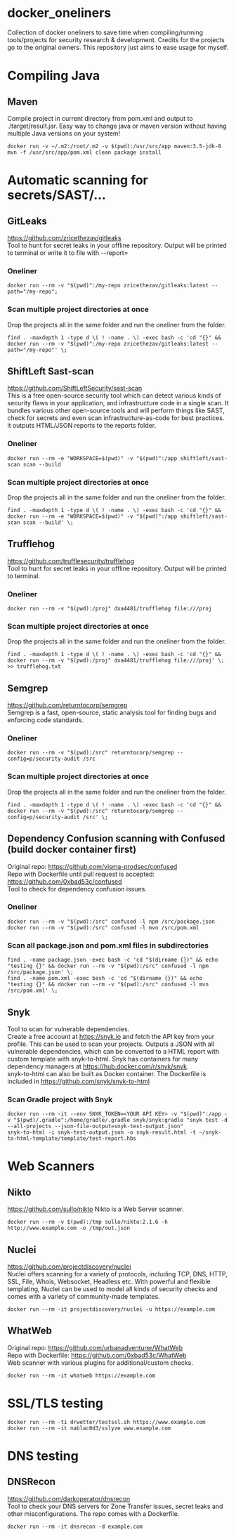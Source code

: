 # docker_oneliners
Collection of docker oneliners to save time when compiling/running tools/projects for security research &amp; development. Credits for the projects go to the original owners. This repository just aims to ease usage for myself.

# Compiling Java
## Maven
Compile project in current directory from pom.xml and output to ./target/result.jar. Easy way to change java or maven version without having multiple Java versions on your system!
```
docker run -v ~/.m2:/root/.m2 -v $(pwd):/usr/src/app maven:3.5-jdk-8 mvn -f /usr/src/app/pom.xml clean package install
```


# Automatic scanning for secrets/SAST/...
## GitLeaks
https://github.com/zricethezav/gitleaks
<br/>
Tool to hunt for secret leaks in your offline repository. Output will be printed to terminal or write it to file with --report=

### Oneliner
```
docker run --rm -v "$(pwd)":/my-repo zricethezav/gitleaks:latest --path="/my-repo";
```

### Scan multiple project directories at once
Drop the projects all in the same folder and run the oneliner from the folder.
```
find . -maxdepth 1 -type d \( ! -name . \) -exec bash -c 'cd "{}" && docker run --rm -v "$(pwd)":/my-repo zricethezav/gitleaks:latest --path="/my-repo"' \;
```

## ShiftLeft Sast-scan
https://github.com/ShiftLeftSecurity/sast-scan
<br/>
This is a free open-source security tool which can detect various kinds of security flaws in your application, and infrastructure code in a single scan. It bundles various other open-source tools and will perform things like SAST, check for secrets and even scan infrastructure-as-code for best practices. it outputs HTML/JSON reports to the reports folder.

### Oneliner
```
docker run --rm -e "WORKSPACE=$(pwd)" -v "$(pwd)":/app shiftleft/sast-scan scan --build
```

### Scan multiple project directories at once
Drop the projects all in the same folder and run the oneliner from the folder.
```
find . -maxdepth 1 -type d \( ! -name . \) -exec bash -c 'cd "{}" && docker run --rm -e "WORKSPACE=$(pwd)" -v "$(pwd)":/app shiftleft/sast-scan scan --build' \;
```

## Trufflehog
https://github.com/trufflesecurity/trufflehog
<br/>
Tool to hunt for secret leaks in your offline repository. Output will be printed to terminal.

### Oneliner
```
docker run --rm -v "$(pwd):/proj" dxa4481/trufflehog file:///proj
```

### Scan multiple project directories at once
Drop the projects all in the same folder and run the oneliner from the folder.
```
find . -maxdepth 1 -type d \( ! -name . \) -exec bash -c 'cd "{}" && docker run --rm -v "$(pwd):/proj" dxa4481/trufflehog file:///proj' \; >> trufflehog.txt
```

## Semgrep
https://github.com/returntocorp/semgrep
<br/>
Semgrep is a fast, open-source, static analysis tool for finding bugs and enforcing code standards.

### Oneliner
```
docker run --rm -v "$(pwd):/src" returntocorp/semgrep --config=p/security-audit /src
```

### Scan multiple project directories at once
Drop the projects all in the same folder and run the oneliner from the folder.
```
find . -maxdepth 1 -type d \( ! -name . \) -exec bash -c 'cd "{}" && docker run --rm -v "$(pwd):/src" returntocorp/semgrep --config=p/security-audit /src' \;
```

## Dependency Confusion scanning with Confused (build docker container first)
Original repo: https://github.com/visma-prodsec/confused
<br/>
Repo with Dockerfile until pull request is accepted: https://github.com/0xbad53c/confused
<br/>
Tool to check for dependency confusion issues.

### Oneliner
```
docker run --rm -v "$(pwd):/src" confused -l npm /src/package.json
docker run --rm -v "$(pwd):/src" confused -l mvn /src/pom.xml
```

### Scan all package.json and pom.xml files in subdirectories
```
find . -name package.json -exec bash -c 'cd "$(dirname {})" && echo "testing {}" && docker run --rm -v "$(pwd):/src" confused -l npm /src/package.json' \;
find . -name pom.xml -exec bash -c 'cd "$(dirname {})" && echo "testing {}" && docker run --rm -v "$(pwd):/src" confused -l mvn /src/pom.xml' \;
```

## Snyk
Tool to scan for vulnerable dependencies.
<br/>
Create a free account at https://snyk.io and fetch the API key from your profile. This can be used to scan your projects. Outputs a JSON with all vulnerable dependencies, which can be converted to a HTML report with custom template with snyk-to-html. Snyk has containers for many dependency managers at https://hub.docker.com/r/snyk/snyk.
<br/>
snyk-to-html can also be built as Docker container. The Dockerfile is included in https://github.com/snyk/snyk-to-html

### Scan Gradle project with Snyk
```
docker run --rm -it --env SNYK_TOKEN=<YOUR API KEY> -v "$(pwd)":/app -v "$(pwd)/.gradle":/home/gradle/.gradle snyk/snyk:gradle "snyk test -d --all-projects --json-file-output=snyk-test-output.json"
snyk-to-html -i snyk-test-output.json -o snyk-result.html -t ~/snyk-to-html-template/template/test-report.hbs
```

# Web Scanners
## Nikto
https://github.com/sullo/nikto
Nikto is a Web Server scanner.
```
docker run --rm -v $(pwd):/tmp sullo/nikto:2.1.6 -h http://www.example.com -o /tmp/out.json
```

## Nuclei
https://github.com/projectdiscovery/nuclei
<br/>
Nuclei offers scanning for a variety of protocols, including TCP, DNS, HTTP, SSL, File, Whois, Websocket, Headless etc. With powerful and flexible templating, Nuclei can be used to model all kinds of security checks and comes with a variety of community-made templates.
```
docker run --rm -it projectdiscovery/nuclei -u https://example.com
```

## WhatWeb
Original repo: https://github.com/urbanadventurer/WhatWeb
<br/>
Repo with Dockerfile: https://github.com/0xbad53c/WhatWeb
<br/>
Web scanner with various plugins for additional/custom checks.
```
docker run --rm -it whatweb https://example.com
```

# SSL/TLS testing
```
docker run --rm -ti drwetter/testssl.sh https://www.example.com
docker run --rm -it nablac0d3/sslyze www.example.com
```

# DNS testing
## DNSRecon
https://github.com/darkoperator/dnsrecon
<br/>
Tool to check your DNS servers for Zone Transfer issues, secret leaks and other misconfigurations. The repo comes with a Dockerfile.

```
docker run --rm -it dnsrecon -d example.com
```




